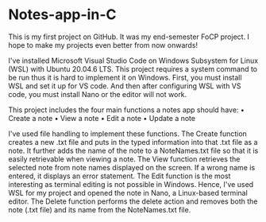 # Notes-app-in-C
This is my first project on GitHub. It was my end-semester FoCP project. I hope to make my projects even better from now onwards!

I've installed Microsoft Visual Studio Code on Windows Subsystem for Linux (WSL) with Ubuntu 20.04.6 LTS. This project requires a system command to be run thus it is hard to implement it on Windows. First, you must install WSL and set it up for VS code. And then after configuring WSL with VS code, you must install Nano or the editor will not work.

This project includes the four main functions a notes app should have:
• Create a note
• View a note
• Edit a note
• Update a note

I've used file handling to implement these functions. 
The Create function creates a new .txt file and puts in the typed information into that .txt file as a note. It further adds the name of the note to a NoteNames.txt file so that it is easily retrievable when viewing a note.
The View function retrieves the selected note from note names displayed on the screen. If a wrong name is entered, it displays an error statement.
The Edit function is the most interesting as terminal editing is not possible in Windows. Hence, I've used WSL for my project and opened the note in Nano, a Linux-based terminal editor.
The Delete function performs the delete action and removes both the note (.txt file) and its name from the NoteNames.txt file.
